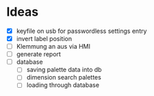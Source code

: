 # Ideas

- [x] keyfile on usb for passwordless settings entry
- [x] invert label position
- [ ] Klemmung an aus via HMI
- [ ] generate report
- [ ] database
  - [ ] saving palette data into db
  - [ ] dimension search palettes
  - [ ] loading through database
